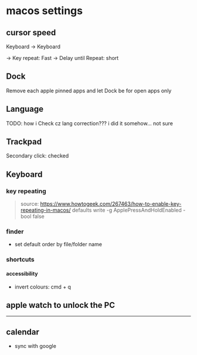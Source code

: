 # macos settings

## cursor speed
Keyboard -> Keyboard

-> Key repeat: Fast
-> Delay until Repeat: short


## Dock
Remove each apple pinned apps and let Dock be for open apps only


## Language
TODO: how i Check cz lang correction??? i did it somehow... not sure


## Trackpad
Secondary click: checked


## Keyboard
### key repeating
> source: https://www.howtogeek.com/267463/how-to-enable-key-repeating-in-macos/
defaults write -g ApplePressAndHoldEnabled -bool false

### finder

- set default order by file/folder name 

### shortcuts
#### accessibility
- invert colours: cmd + q

## apple watch to unlock the PC




------------------------------
## calendar
- sync with google
